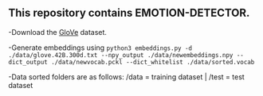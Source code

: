 This repository contains EMOTION-DETECTOR.
--

-Download the [GloVe](http://nlp.stanford.edu/data/glove.42B.300d.zip) dataset.

-Generate embeddings using ```python3 embeddings.py -d ./data/glove.42B.300d.txt --npy_output ./data/newembeddings.npy --dict_output ./data/newvocab.pckl --dict_whitelist ./data/sorted.vocab```

-Data sorted folders are as follows: /data = training dataset | /test = test dataset
